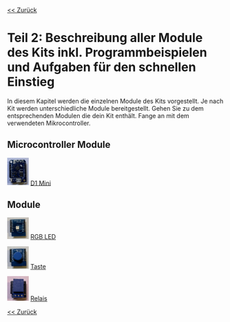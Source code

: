 [<< Zurück](../README.md)

# Teil 2: Beschreibung aller Module des Kits inkl. Programmbeispielen und Aufgaben für den schnellen Einstieg

In diesem Kapitel werden die einzelnen Module des Kits vorgestellt. Je nach Kit werden unterschiedliche Module bereitgestellt. Gehen Sie zu dem entsprechenden Modulen die dein Kit enthält. Fange an mit dem verwendeten Mikrocontroller.

## Microcontroller Module

<img src="D1Mini/Bilder/D1_Mini_4MB_vorne.JPEG" alt="drawing" width="50"/> [D1 Mini](D1Mini/README.md)

## Module

<img src="RGB_LED/Bilder/RGB_LED_vorne.JPEG" alt="drawing" width="50"/> [RGB LED](LED/README.md)

<img src="Taste/Bilder/Taste_vorne.JPEG" alt="drawing" width="50"/>  [Taste](Taste/README.md)

<img src="Relais/Bilder/Relais_vorne.JPEG" alt="drawing" width="50"/>  [Relais](Relais/README.md)

[<< Zurück](../README.md)
